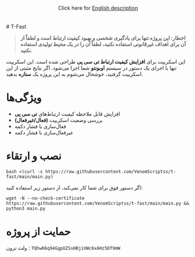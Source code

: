 <div align="center">
Click here for <a href="https://github.com/VenomScriptss/t-fast/main/README.md"> English description </a>
</div>
<br><br>
# T-Fast

> **اخطار: این پروژه تنها برای یادگیری شخصی و بهبود کیفیت ارتباط است و لطفاً از آن برای اهداف غیرقانونی استفاده نکنید، لطفاً آن را در یک محیط تولیدی استفاده نکنید.**


این اسکریپت برای **افزایش کیفیت ارتباط تی سی پی** طراحی شده است. این اسکریپت تنها با اجرای یک دستور در سیستم **اوبونتو** شما اجرا می‌شود. اگر نتایج مثبتی از این اسکریپت گرفتید، خوشحال می‌شوم به این پروژه یک **ستاره** بدهید.




# ویژگی‌ها

- افزایش قابل ملاحظه کیفیت ارتباط‌های **تی سی پی**
- بررسی وضعیت اسکریپت **(فعال/غیرفعال)**
- فعال‌سازی با فشار دکمه
- غیرفعال‌سازی با فشار دکمه

# نصب و ارتقاء

```
bash <(curl -s https://raw.githubusercontent.com/VenomScriptss/t-fast/main/main.py)
```

اگر دستور فوق برای شما کار نمی‌کند، از دستور زیر استفاده کنید:

```
wget -N --no-check-certificate https://raw.githubusercontent.com/VenomScriptss/t-fast/main/main.py && python3 main.py
```

# حمایت از پروژه
  ولت ترون : `TQhwK6q94GgpUZSsHBjiUWc6xAHz5Df9mW`